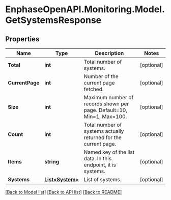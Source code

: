 # EnphaseOpenAPI.Monitoring.Model.GetSystemsResponse

## Properties

Name | Type | Description | Notes
------------ | ------------- | ------------- | -------------
**Total** | **int** | Total number of systems. | [optional] 
**CurrentPage** | **int** | Number of the current page fetched. | [optional] 
**Size** | **int** | Maximum number of records shown per page. Default&#x3D;10, Min&#x3D;1, Max&#x3D;100. | [optional] 
**Count** | **int** | Total number of systems actually returned for the current page. | [optional] 
**Items** | **string** | Named key of the list data. In this endpoint, it is systems. | [optional] 
**Systems** | [**List&lt;System&gt;**](System.md) | List of systems. | [optional] 

[[Back to Model list]](../README.md#documentation-for-models) [[Back to API list]](../README.md#documentation-for-api-endpoints) [[Back to README]](../README.md)

